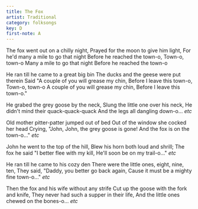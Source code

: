 ```yaml
---
title: The Fox
artist: Traditional
category: folksongs
key: D
first-note: A
---
```


The fox went out on a chilly night,
Prayed for the moon to give him light,
For he'd many a mile to go that night
Before he reached the town-o, 
Town-o, town-o
Many a mile to go that night
Before he reached the town-o

He ran till he came to a great big bin
The ducks and the geese were put therein
Said "A couple of you will grease my chin,
Before I leave this town-o,
Town-o, town-o
A couple of you will grease my chin,
Before I leave this town-o."

He grabed the grey goose by the neck,
Slung the little one over his neck,
He didn't mind their quack-quack-quack
And the legs all dangling down-o... *etc*

Old mother pitter-patter jumped out of bed
Out of the window she cocked her head
Crying, "John, John, the grey goose is gone!
And the fox is on the town-o..." *etc*

John he went to the top of the hill,
Blew his horn both loud and shrill; 
The fox he said "I better flee with my kill,
He'll soon be on my trail-o..." *etc*

He ran till he came to his cozy den
There were the little ones, eight, nine, ten,
They said, "Daddy, you better go back again,
Cause it must be a mighty fine town-o..." *etc*

Then the fox and his wife without any strife
Cut up the goose with the fork and knife,
They never had such a supper in their life,
And the little ones chewed on the bones-o... *etc*
